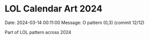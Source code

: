 # LOL Calendar Art 2024

Date: 2024-03-14 00:11:00
Message: O pattern (0,3) (commit 12/12)

Part of LOL pattern across 2024
